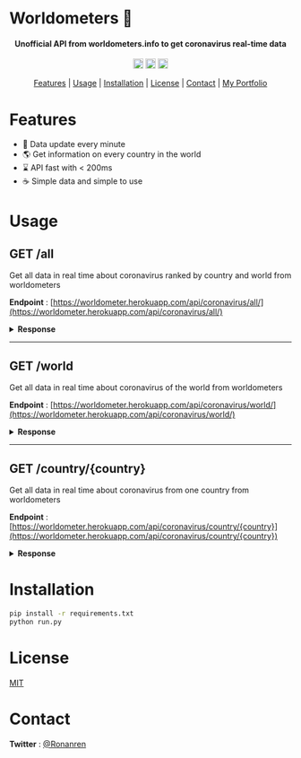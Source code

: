 # Worldometers 🦠

<h4 align="center">Unofficial API from worldometers.info to get coronavirus real-time data</h4>

<p align="center">
<a href="https://badge.fury.io/py/Flask"><img src="https://badge.fury.io/py/Flask.svg" alt="PyPI version" height="18"></a>
<a href="https://badge.fury.io/py/requests"><img src="https://badge.fury.io/py/requests.svg" alt="PyPI version" height="18"></a>
<a href="https://badge.fury.io/py/beautifulsoup4"><img src="https://badge.fury.io/py/beautifulsoup4.svg" alt="PyPI version" height="18"></a>
</p>

<p align="center">
  <a href="#Features">Features</a> |
  <a href="#Usage">Usage</a> |
  <a href="#Installation">Installation</a> |
  <a href="#License">License</a> |
  <a href="#Contact">Contact</a> | 
  <a href="https://ronanren.github.io" target="_blank">My Portfolio</a> 
</p>

# Features

- 🔁 Data update every minute
- 🌎 Get information on every country in the world
- ⌛ API fast with < 200ms
- ☕️ Simple data and simple to use

# Usage

## GET /all

Get all data in real time about coronavirus ranked by country and world from worldometers

**Endpoint** : [https://worldometer.herokuapp.com/api/coronavirus/all/](https://worldometer.herokuapp.com/api/coronavirus/all/)

<details>
<summary><b>Response</b></summary>

```json
{
  "data": [
    {
      "Active Cases": "7,501,542",
      "Country": "World",
      "Critical": "63,266",
      "Deaths/1M pop": "126.4",
      "New Cases": "+220,608",
      "New Deaths": "+3,943",
      "New Recovered": "+149,408",
      "Population": "",
      "Region": "All",
      "Tests/1M pop": "",
      "Total Cases": "32,306,913",
      "Total Cases/1M pop": "4,145",
      "Total Deaths": "985,224",
      "Total Recovered": "23,820,147",
      "Total Tests": "",
      "place": ""
    },
    {
      "Active Cases": "2,539,168",
      "Country": "USA",
      "Critical": "14,090",
      "Deaths/1M pop": "625",
      "New Cases": "+20,681",
      "New Deaths": "+489",
      "New Recovered": "+15,077",
      "Population": "331,452,210",
      "Region": "NorthAmerica",
      "Tests/1M pop": "305,237",
      "Total Cases": "7,160,234",
      "Total Cases/1M pop": "21,603",
      "Total Deaths": "207,082",
      "Total Recovered": "4,413,984",
      "Total Tests": "101,171,573",
      "place": "1"
    },
    {...}
  ],
  "last_update": "2020-09-24 19:00:44"
}
```

</details>

---

## GET /world

Get all data in real time about coronavirus of the world from worldometers

**Endpoint** : [https://worldometer.herokuapp.com/api/coronavirus/world/](https://worldometer.herokuapp.com/api/coronavirus/world/)

<details>
<summary><b>Response</b></summary>

```json
{
  "data": {
    "Active Cases": "7,494,048",
    "Country": "World",
    "Critical": "63,266",
    "Deaths/1M pop": "126.4",
    "New Cases": "+212,867",
    "New Deaths": "+3,696",
    "New Recovered": "+149,408",
    "Population": "",
    "Region": "All",
    "Tests/1M pop": "",
    "Total Cases": "32,299,172",
    "Total Cases/1M pop": "4,144",
    "Total Deaths": "984,977",
    "Total Recovered": "23,820,147",
    "Total Tests": "",
    "place": ""
  },
  "last_update": "2020-09-24 18:49:43"
}
```

</details>

---

## GET /country/{country}

Get all data in real time about coronavirus from one country from worldometers

**Endpoint** : [https://worldometer.herokuapp.com/api/coronavirus/country/{country}](https://worldometer.herokuapp.com/api/coronavirus/country/{country})

<details>
<summary><b>Response</b></summary>

```json
{
  "data": {
    "Active Cases": "371,313",
    "Country": "France",
    "Critical": "1,048",
    "Deaths/1M pop": "483",
    "New Cases": "+16,096",
    "New Deaths": "+52",
    "New Recovered": "+875",
    "Population": "65,307,193",
    "Region": "Europe",
    "Tests/1M pop": "153,664",
    "Total Cases": "497,237",
    "Total Cases/1M pop": "7,614",
    "Total Deaths": "31,511",
    "Total Recovered": "94,413",
    "Total Tests": "10,035,395",
    "place": "11"
  },
  "last_update": "2020-09-24 19:00:44"
}
```

</details>

# Installation

```sh
pip install -r requirements.txt
python run.py
```

# License

<a href="https://github.com/ronanren/Covid19bot/blob/master/LICENSE" target="_blank">MIT</a>

# Contact

**Twitter** : <a href="https://twitter.com/Ronanren" target="_blank">@Ronanren</a>
